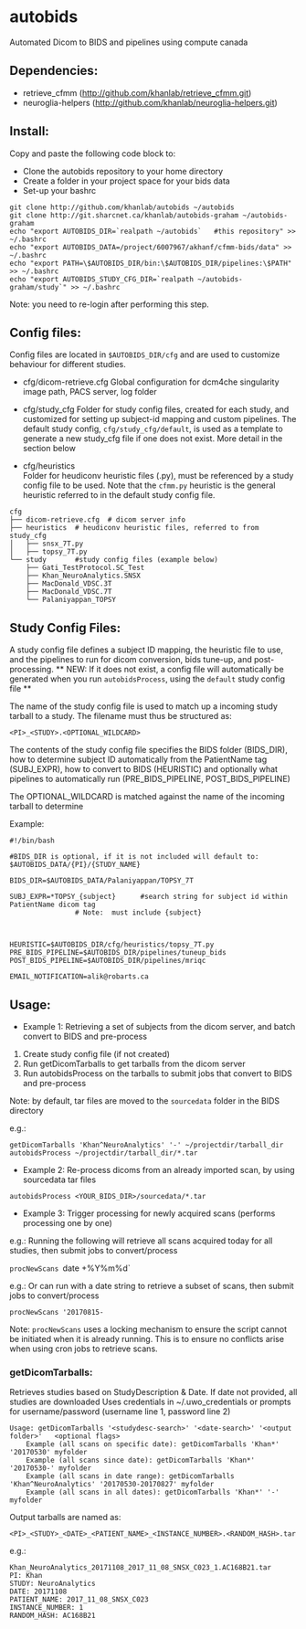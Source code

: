 # autobids
Automated Dicom to BIDS and pipelines using compute canada


## Dependencies:

* retrieve_cfmm  (http://github.com/khanlab/retrieve_cfmm.git)
* neuroglia-helpers (http://github.com/khanlab/neuroglia-helpers.git)


## Install:

Copy and paste the following code block to:
* Clone the autobids repository to your home directory
* Create a folder in your project space for your bids data
* Set-up your bashrc
```
git clone http://github.com/khanlab/autobids ~/autobids
git clone http://git.sharcnet.ca/khanlab/autobids-graham ~/autobids-graham
echo "export AUTOBIDS_DIR=`realpath ~/autobids`   #this repository" >> ~/.bashrc
echo "export AUTOBIDS_DATA=/project/6007967/akhanf/cfmm-bids/data" >> ~/.bashrc
echo "export PATH=\$AUTOBIDS_DIR/bin:\$AUTOBIDS_DIR/pipelines:\$PATH" >> ~/.bashrc
echo "export AUTOBIDS_STUDY_CFG_DIR=`realpath ~/autobids-graham/study`" >> ~/.bashrc
```
Note: you need to re-login after performing this step.


## Config files:

Config files are located in ```$AUTOBIDS_DIR/cfg``` and are used to customize behaviour for different studies.

* cfg/dicom-retrieve.cfg
Global configuration for dcm4che singularity image path, PACS server, log folder

* cfg/study_cfg
Folder for study config files, created for each study, and customized for setting up subject-id mapping and custom pipelines. The default study config, ```cfg/study_cfg/default```, is used as a template to generate a new study_cfg file if one does not exist. More detail in the section below

* cfg/heuristics   
Folder for heudiconv heuristic files (.py), must be referenced by a study config file to be used.
Note that the ```cfmm.py``` heuristic is the general heuristic referred to in the default study config file.

```
cfg
├── dicom-retrieve.cfg	# dicom server info
├── heuristics	# heudiconv heuristic files, referred to from study_cfg
│   ├── snsx_7T.py
│   ├── topsy_7T.py
└── study		#study config files (example below)
    ├── Gati_TestProtocol.SC_Test
    ├── Khan_NeuroAnalytics.SNSX
    ├── MacDonald_VDSC.3T
    ├── MacDonald_VDSC.7T
    └── Palaniyappan_TOPSY
```


## Study Config Files:

A study config file defines a subject ID mapping, the heuristic file to use, and the pipelines to run for dicom conversion, bids tune-up, and post-processing. ** NEW: If it does not exist, a config file will automatically be generated when you run ```autobidsProcess```, using the ```default``` study config file **


The name of the study config file is used to match up a incoming study tarball to a study.
The filename must thus be structured as:
```
<PI>_<STUDY>.<OPTIONAL_WILDCARD>
```
The contents of the study config file specifies the BIDS folder (BIDS_DIR), how to determine 
subject ID automatically from the PatientName tag (SUBJ_EXPR), how to convert to BIDS (HEURISTIC) 
and optionally what pipelines to automatically run (PRE_BIDS_PIPELINE, POST_BIDS_PIPELINE)
	
	
The OPTIONAL_WILDCARD is matched against the name of the incoming tarball to determine 

Example: 
```
#!/bin/bash

#BIDS_DIR is optional, if it is not included will default to:  $AUTOBIDS_DATA/{PI}/{STUDY_NAME}

BIDS_DIR=$AUTOBIDS_DATA/Palaniyappan/TOPSY_7T		

SUBJ_EXPR=*TOPSY_{subject}  	#search string for subject id within PatientName dicom tag
				# Note:  must include {subject}
	


HEURISTIC=$AUTOBIDS_DIR/cfg/heuristics/topsy_7T.py
PRE_BIDS_PIPELINE=$AUTOBIDS_DIR/pipelines/tuneup_bids
POST_BIDS_PIPELINE=$AUTOBIDS_DIR/pipelines/mriqc

EMAIL_NOTIFICATION=alik@robarts.ca
```

## Usage:


* Example 1: Retrieving a set of subjects from the dicom server, and batch convert to BIDS and pre-process

1. Create study config file (if not created)
2. Run getDicomTarballs to get tarballs from the dicom server
3. Run autobidsProcess on the tarballs to submit jobs that convert to BIDS and pre-process

Note: by default, tar files are moved to the `sourcedata` folder in the BIDS directory

e.g.:
```
getDicomTarballs 'Khan^NeuroAnalytics' '-' ~/projectdir/tarball_dir
autobidsProcess ~/projectdir/tarball_dir/*.tar
```

* Example 2: Re-process dicoms from an already imported scan, by using sourcedata tar files
```
autobidsProcess <YOUR_BIDS_DIR>/sourcedata/*.tar
```

* Example 3: Trigger processing for newly acquired scans (performs processing one by one)

e.g.: Running the following will retrieve all scans acquired today for all studies, then submit jobs to convert/process

`procNewScans `date +%Y%m%d`

e.g.: Or can run with a date string to retrieve a subset of scans, then submit jobs to convert/process

`procNewScans '20170815-`

Note: `procNewScans` uses a locking mechanism to ensure the script cannot be initiated when it is already running. This is to ensure no conflicts arise when using cron jobs to retrieve scans.

### getDicomTarballs:

Retrieves studies based on StudyDescription & Date.  If date not provided, all studies are downloaded
Uses credentials in ~/.uwo_credentials or prompts for username/password (username line 1, password line 2)
```
Usage: getDicomTarballs '<studydesc-search>' '<date-search>' '<output folder>'   <optional flags>
	Example (all scans on specific date): getDicomTarballs 'Khan*' '20170530' myfolder
	Example (all scans since date): getDicomTarballs 'Khan*' '20170530-' myfolder
	Example (all scans in date range): getDicomTarballs 'Khan^NeuroAnalytics' '20170530-20170827' myfolder
	Example (all scans in all dates): getDicomTarballs 'Khan*' '-' myfolder
```
Output tarballs are named as:
```
<PI>_<STUDY>_<DATE>_<PATIENT_NAME>_<INSTANCE_NUMBER>.<RANDOM_HASH>.tar
```
e.g.:
```
Khan_NeuroAnalytics_20171108_2017_11_08_SNSX_C023_1.AC168B21.tar
PI: Khan
STUDY: NeuroAnalytics
DATE: 20171108
PATIENT_NAME: 2017_11_08_SNSX_C023
INSTANCE_NUMBER: 1
RANDOM_HASH: AC168B21
```

